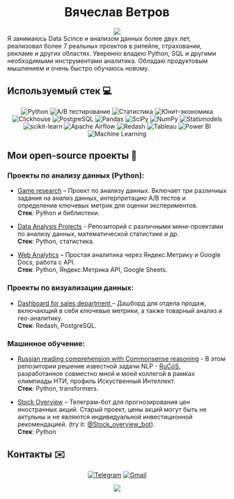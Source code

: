 
<!-- Name and Profession -->
<div align="center">

# Вячеслав Ветров

</div>

<div align="center">
  <picture>
    <source 
      srcset="https://readme-typing-svg.demolab.com?font=Montserrat&size=24&duration=4500&pause=4000&color=FFFFFF&center=true&width=470&lines=Middle Product Analyst"
      media="(prefers-color-scheme: dark)"
    />
    <source
      srcset="https://readme-typing-svg.demolab.com?font=Montserrat&size=24&duration=4500&pause=4000&color=000000&center=true&width=470&lines=Middle Product Analyst"
      media="(prefers-color-scheme: light), (prefers-color-scheme: no-preference)"
    />
  <img src="https://readme-typing-svg.demolab.com?font=Montserrat&size=24&duration=5000&pause=2000&color=FFFFFF&center=true&width=470&lines=Продуктовый Аналитик" />
  </picture>
  
</div>

<div>
Я занимаюсь Data Scince и анализом данных более двух лет, реализовал более 7 реальных проектов в ритейле, страховании, рекламе и других областях. Уверенно владею Python, SQL и другими необходимыми инструментами аналитика. Обладаю продуктовым мышлением и очень быстро обучаюсь новому.
</div>

<!-- Skills -->
## Используемый стек 💻

<div align="center">

![Python](https://img.shields.io/badge/-Python-0b163b?style=for-the-badge&logo=python)
![A/B тестирование](https://img.shields.io/badge/A/B%20тестирование-0b163b?style=for-the-badge)
![Статистика](https://img.shields.io/badge/Статистика-0b163b?style=for-the-badge)
![Юнит-экономика](https://img.shields.io/badge/Юнит--экономика-0b163b?style=for-the-badge)
![Clickhouse](https://img.shields.io/badge/-Clickhouse-0b163b?style=for-the-badge&logo=clickhouse)
![PostgreSQL](https://img.shields.io/badge/-PostgreSQL-0b163b?style=for-the-badge&logo=PostgreSQL&logoColor=white)
![Pandas](https://img.shields.io/badge/-Pandas-0b163b?style=for-the-badge&logo=Pandas)
![SciPy](https://img.shields.io/badge/-SciPy-0b163b?style=for-the-badge&logo=SciPy)
![NumPy](https://img.shields.io/badge/-NumPy-0b163b?style=for-the-badge&logo=NumPy)
![Statsmodels](https://img.shields.io/badge/Statsmodels-0b163b?style=for-the-badge&logo=Statsmodels)
![scikit-learn](https://img.shields.io/badge/scikit--learn-0b163b?style=for-the-badge&logo=scikit-learn)
![Apache Airflow](https://img.shields.io/badge/Apache%20Airflow-0b163b?style=for-the-badge&logo=Apache%20Airflow)
![Redash](https://img.shields.io/badge/Redash-0b163b?style=for-the-badge&logo=Redash)
![Tableau](https://img.shields.io/badge/Tableau-0b163b?style=for-the-badge&logo=Tableau)
![Power BI](https://img.shields.io/badge/Power%20BI-0b163b?style=for-the-badge&logo=PowerBI)
![Machine Learning](https://img.shields.io/badge/Machine%20Learning-0b163b?style=for-the-badge)
</div>

## Мои open-source проекты 💼
### Проекты по анализу данных (Python):
 - [Game research](https://nbviewer.jupyter.org/github/justlcoder/Game_Research/blob/main/analysis.ipynb) – Проект по анализу данных. Включает три различных задания на анализ данных, интерпретацию A/B тестов и определение ключевых метрик для оценки экспериментов.  <br/>
 **Стек**: Python и библиотеки.
 
 - [Data Analysis Projects](https://github.com/justlcoder/Data-analysis) - Репозиторий с различными мини-проектами по анализу данных, математической статистике и др. <br/>
 **Стек**: Python, статистика.
 
 - [Web Analytics](https://nbviewer.jupyter.org/github/justlcoder/Portfolio/blob/main/web_analytics.ipynb) – Простая аналитика через Яндекс.Метрику и Google Docs, работа с API. <br/>
 **Стек**: Python, Яндекс.Метрика API, Google Sheets.

### Проекты по визуализации данных:
 - [Dashboard for sales department
](http://redash.lab.karpov.courses/public/dashboards/f90cCFSN6DxHnHSyuB9iMQeQcVDoHw5DoOBxRs1r?org_slug=default) – Дашборд для отдела продаж, включающий в себя ключевые метрики, а также товарный анализ и гео-аналитику. <br/>
**Стек**: Redash, PostgreSQL.

### Машинное обучение:
 - [Russian reading comprehension with Commonsense reasoning](https://github.com/justlcoder/AI_nti) - В этом репозитории решение известной задачи NLP - [RuCoS](https://russiansuperglue.com/ru/tasks/task_info/RuCoS), разработанное совместно мной и моей коллегой в рамках олимпиады НТИ, профиль Искуственный Интеллект. <br/>
 **Стек**: Python, transformers.
 
 - [Stock Overview](https://github.com/justlcoder/Stock_Overview) – Телеграм-бот для прогнозирования цен иностранных акций. Старый проект, цены акций могут быть не актульны и не являются индивидуальной инвестиционной рекомендацией. (try it: [@Stock_overview_bot](https://t.me/Stock_overview_bot)). <br/>
 **Стек**: Python


 ## Контакты ✉️

<div align="center">

[![Telegram](https://img.shields.io/badge/Telegram-0b163b?style=for-the-badge&logo=telegram&logoColor=white)](https://t.me/vnvetrov)
[![Gmail](https://img.shields.io/badge/Gmail-0b163b?style=for-the-badge&logo=gmail&logoColor=red)](mailto:vvetrov.ds@gmail.com)

</div>

<!-- GitHub Stats -->
<div align="center">

<picture>
<source 
  srcset="https://github-readme-stats.vercel.app/api?username=j4stv&theme=algolia&show_icons=True&hide=issues,contribs"
  media="(prefers-color-scheme: dark)"
/>
<source
  srcset="https://github-readme-stats.vercel.app/api?username=j4stv&theme=default_repocard&show_icons=True&hide=issues,contribs"
  media="(prefers-color-scheme: light), (prefers-color-scheme: no-preference)"
/>
<img src="https://github-readme-stats.vercel.app/api?username=j4stv&theme=default_repocard&show_icons=True&hide=issues,contribs" />
</picture>

</div>
